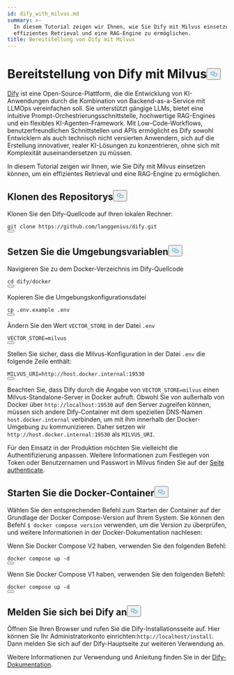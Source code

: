 ```yaml
---
id: dify_with_milvus.md
summary: >-
  In diesem Tutorial zeigen wir Ihnen, wie Sie Dify mit Milvus einsetzen, um ein
  effizientes Retrieval und eine RAG-Engine zu ermöglichen.
title: Bereitstellung von Dify mit Milvus
---
```

<h1 id="Deploying-Dify-with-Milvus" class="common-anchor-header">Bereitstellung von Dify mit Milvus<button data-href="#Deploying-Dify-with-Milvus" class="anchor-icon" translate="no">
      <svg translate="no"
        aria-hidden="true"
        focusable="false"
        height="20"
        version="1.1"
        viewBox="0 0 16 16"
        width="16"
      >
        <path
          fill="#0092E4"
          fill-rule="evenodd"
          d="M4 9h1v1H4c-1.5 0-3-1.69-3-3.5S2.55 3 4 3h4c1.45 0 3 1.69 3 3.5 0 1.41-.91 2.72-2 3.25V8.59c.58-.45 1-1.27 1-2.09C10 5.22 8.98 4 8 4H4c-.98 0-2 1.22-2 2.5S3 9 4 9zm9-3h-1v1h1c1 0 2 1.22 2 2.5S13.98 12 13 12H9c-.98 0-2-1.22-2-2.5 0-.83.42-1.64 1-2.09V6.25c-1.09.53-2 1.84-2 3.25C6 11.31 7.55 13 9 13h4c1.45 0 3-1.69 3-3.5S14.5 6 13 6z"
        ></path>
      </svg>
    </button></h1><p><a href="https://dify.ai/">Dify</a> ist eine Open-Source-Plattform, die die Entwicklung von KI-Anwendungen durch die Kombination von Backend-as-a-Service mit LLMOps vereinfachen soll. Sie unterstützt gängige LLMs, bietet eine intuitive Prompt-Orchestrierungsschnittstelle, hochwertige RAG-Engines und ein flexibles KI-Agenten-Framework. Mit Low-Code-Workflows, benutzerfreundlichen Schnittstellen und APIs ermöglicht es Dify sowohl Entwicklern als auch technisch nicht versierten Anwendern, sich auf die Erstellung innovativer, realer KI-Lösungen zu konzentrieren, ohne sich mit Komplexität auseinandersetzen zu müssen.</p>
<p>In diesem Tutorial zeigen wir Ihnen, wie Sie Dify mit Milvus einsetzen können, um ein effizientes Retrieval und eine RAG-Engine zu ermöglichen.</p>
<h2 id="Clone-the-Repository" class="common-anchor-header">Klonen des Repositorys<button data-href="#Clone-the-Repository" class="anchor-icon" translate="no">
      <svg translate="no"
        aria-hidden="true"
        focusable="false"
        height="20"
        version="1.1"
        viewBox="0 0 16 16"
        width="16"
      >
        <path
          fill="#0092E4"
          fill-rule="evenodd"
          d="M4 9h1v1H4c-1.5 0-3-1.69-3-3.5S2.55 3 4 3h4c1.45 0 3 1.69 3 3.5 0 1.41-.91 2.72-2 3.25V8.59c.58-.45 1-1.27 1-2.09C10 5.22 8.98 4 8 4H4c-.98 0-2 1.22-2 2.5S3 9 4 9zm9-3h-1v1h1c1 0 2 1.22 2 2.5S13.98 12 13 12H9c-.98 0-2-1.22-2-2.5 0-.83.42-1.64 1-2.09V6.25c-1.09.53-2 1.84-2 3.25C6 11.31 7.55 13 9 13h4c1.45 0 3-1.69 3-3.5S14.5 6 13 6z"
        ></path>
      </svg>
    </button></h2><p>Klonen Sie den Dify-Quellcode auf Ihren lokalen Rechner:</p>
<pre><code translate="no" class="language-shell">git clone https://github.com/langgenius/dify.git
<button class="copy-code-btn"></button></code></pre>
<h2 id="Set-the-Environment-Variables" class="common-anchor-header">Setzen Sie die Umgebungsvariablen<button data-href="#Set-the-Environment-Variables" class="anchor-icon" translate="no">
      <svg translate="no"
        aria-hidden="true"
        focusable="false"
        height="20"
        version="1.1"
        viewBox="0 0 16 16"
        width="16"
      >
        <path
          fill="#0092E4"
          fill-rule="evenodd"
          d="M4 9h1v1H4c-1.5 0-3-1.69-3-3.5S2.55 3 4 3h4c1.45 0 3 1.69 3 3.5 0 1.41-.91 2.72-2 3.25V8.59c.58-.45 1-1.27 1-2.09C10 5.22 8.98 4 8 4H4c-.98 0-2 1.22-2 2.5S3 9 4 9zm9-3h-1v1h1c1 0 2 1.22 2 2.5S13.98 12 13 12H9c-.98 0-2-1.22-2-2.5 0-.83.42-1.64 1-2.09V6.25c-1.09.53-2 1.84-2 3.25C6 11.31 7.55 13 9 13h4c1.45 0 3-1.69 3-3.5S14.5 6 13 6z"
        ></path>
      </svg>
    </button></h2><p>Navigieren Sie zu dem Docker-Verzeichnis im Dify-Quellcode</p>
<pre><code translate="no" class="language-shell">cd dify/docker
<button class="copy-code-btn"></button></code></pre>
<p>Kopieren Sie die Umgebungskonfigurationsdatei</p>
<pre><code translate="no" class="language-shell">cp .env.example .env
<button class="copy-code-btn"></button></code></pre>
<p>Ändern Sie den Wert <code translate="no">VECTOR_STORE</code> in der Datei <code translate="no">.env</code> </p>
<pre><code translate="no"><span class="hljs-attr">VECTOR_STORE</span>=milvus
<button class="copy-code-btn"></button></code></pre>
<p>Stellen Sie sicher, dass die Milvus-Konfiguration in der Datei <code translate="no">.env</code> die folgende Zeile enthält:</p>
<pre><code translate="no"><span class="hljs-attr">MILVUS_URI</span>=http://host.docker.internal:<span class="hljs-number">19530</span>
<button class="copy-code-btn"></button></code></pre>
<p>Beachten Sie, dass Dify durch die Angabe von <code translate="no">VECTOR_STORE=milvus</code> einen Milvus-Standalone-Server in Docker aufruft. Obwohl Sie von außerhalb von Docker über <code translate="no">http://localhost:19530</code> auf den Server zugreifen können, müssen sich andere Dify-Container mit dem speziellen DNS-Namen <code translate="no">host.docker.internal</code> verbinden, um mit ihm innerhalb der Docker-Umgebung zu kommunizieren. Daher setzen wir <code translate="no">http://host.docker.internal:19530</code> als <code translate="no">MILVUS_URI</code>.</p>
<p>Für den Einsatz in der Produktion möchten Sie vielleicht die Authentifizierung anpassen. Weitere Informationen zum Festlegen von Token oder Benutzernamen und Passwort in Milvus finden Sie auf der <a href="https://milvus.io/docs/authenticate.md?tab=docker#Update-user-password">Seite authenticate</a>.</p>
<h2 id="Start-the-Docker-Containers" class="common-anchor-header">Starten Sie die Docker-Container<button data-href="#Start-the-Docker-Containers" class="anchor-icon" translate="no">
      <svg translate="no"
        aria-hidden="true"
        focusable="false"
        height="20"
        version="1.1"
        viewBox="0 0 16 16"
        width="16"
      >
        <path
          fill="#0092E4"
          fill-rule="evenodd"
          d="M4 9h1v1H4c-1.5 0-3-1.69-3-3.5S2.55 3 4 3h4c1.45 0 3 1.69 3 3.5 0 1.41-.91 2.72-2 3.25V8.59c.58-.45 1-1.27 1-2.09C10 5.22 8.98 4 8 4H4c-.98 0-2 1.22-2 2.5S3 9 4 9zm9-3h-1v1h1c1 0 2 1.22 2 2.5S13.98 12 13 12H9c-.98 0-2-1.22-2-2.5 0-.83.42-1.64 1-2.09V6.25c-1.09.53-2 1.84-2 3.25C6 11.31 7.55 13 9 13h4c1.45 0 3-1.69 3-3.5S14.5 6 13 6z"
        ></path>
      </svg>
    </button></h2><p>Wählen Sie den entsprechenden Befehl zum Starten der Container auf der Grundlage der Docker Compose-Version auf Ihrem System. Sie können den Befehl <code translate="no">$ docker compose version</code> verwenden, um die Version zu überprüfen, und weitere Informationen in der Docker-Dokumentation nachlesen:</p>
<p>Wenn Sie Docker Compose V2 haben, verwenden Sie den folgenden Befehl:</p>
<pre><code translate="no" class="language-shell">docker compose up -d
<button class="copy-code-btn"></button></code></pre>
<p>Wenn Sie Docker Compose V1 haben, verwenden Sie den folgenden Befehl:</p>
<pre><code translate="no" class="language-shell">docker compose up -d
<button class="copy-code-btn"></button></code></pre>
<h2 id="Log-in-to-Dify" class="common-anchor-header">Melden Sie sich bei Dify an<button data-href="#Log-in-to-Dify" class="anchor-icon" translate="no">
      <svg translate="no"
        aria-hidden="true"
        focusable="false"
        height="20"
        version="1.1"
        viewBox="0 0 16 16"
        width="16"
      >
        <path
          fill="#0092E4"
          fill-rule="evenodd"
          d="M4 9h1v1H4c-1.5 0-3-1.69-3-3.5S2.55 3 4 3h4c1.45 0 3 1.69 3 3.5 0 1.41-.91 2.72-2 3.25V8.59c.58-.45 1-1.27 1-2.09C10 5.22 8.98 4 8 4H4c-.98 0-2 1.22-2 2.5S3 9 4 9zm9-3h-1v1h1c1 0 2 1.22 2 2.5S13.98 12 13 12H9c-.98 0-2-1.22-2-2.5 0-.83.42-1.64 1-2.09V6.25c-1.09.53-2 1.84-2 3.25C6 11.31 7.55 13 9 13h4c1.45 0 3-1.69 3-3.5S14.5 6 13 6z"
        ></path>
      </svg>
    </button></h2><p>Öffnen Sie Ihren Browser und rufen Sie die Dify-Installationsseite auf. Hier können Sie Ihr Administratorkonto einrichten:<code translate="no">http://localhost/install</code>. Dann melden Sie sich auf der Dify-Hauptseite zur weiteren Verwendung an.</p>
<p>Weitere Informationen zur Verwendung und Anleitung finden Sie in der <a href="https://docs.dify.ai/">Dify-Dokumentation</a>.</p>
